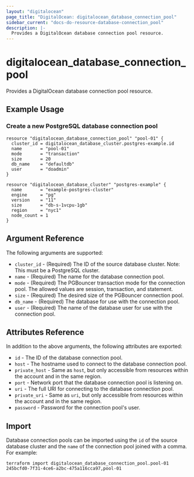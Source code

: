 ```yaml
---
layout: "digitalocean"
page_title: "DigitalOcean: digitalocean_database_connection_pool"
sidebar_current: "docs-do-resource-database-connection_pool"
description: |-
  Provides a DigitalOcean database connection pool resource.
---
```


# digitalocean\_database\_connection\_pool

Provides a DigitalOcean database connection pool resource.

## Example Usage

### Create a new PostgreSQL database connection pool
```hcl
resource "digitalocean_database_connection_pool" "pool-01" {
  cluster_id = digitalocean_database_cluster.postgres-example.id
  name       = "pool-01"
  mode       = "transaction"
  size       = 20
  db_name    = "defaultdb"
  user       = "doadmin"
}

resource "digitalocean_database_cluster" "postgres-example" {
  name       = "example-postgres-cluster"
  engine     = "pg"
  version    = "11"
  size       = "db-s-1vcpu-1gb"
  region     = "nyc1"
  node_count = 1
}
```

## Argument Reference

The following arguments are supported:

* `cluster_id` - (Required) The ID of the source database cluster. Note: This must be a PostgreSQL cluster.
* `name` - (Required) The name for the database connection pool.
* `mode` - (Required) The PGBouncer transaction mode for the connection pool. The allowed values are session, transaction, and statement.
* `size` - (Required) The desired size of the PGBouncer connection pool.
* `db_name` - (Required) The database for use with the connection pool.
* `user` - (Required) The name of the database user for use with the connection pool.

## Attributes Reference

In addition to the above arguments, the following attributes are exported:

* `id` - The ID of the database connection pool.
* `host` - The hostname used to connect to the database connection pool.
* `private_host` - Same as `host`, but only accessible from resources within the account and in the same region.
* `port` - Network port that the database connection pool is listening on.
* `uri` - The full URI for connecting to the database connection pool.
* `private_uri` - Same as `uri`, but only accessible from resources within the account and in the same region.
* `password` - Password for the connection pool's user.

## Import

Database connection pools can be imported using the `id` of the source database cluster
and the `name` of the connection pool joined with a comma. For example:

```
terraform import digitalocean_database_connection_pool.pool-01 245bcfd0-7f31-4ce6-a2bc-475a116cca97,pool-01
```
